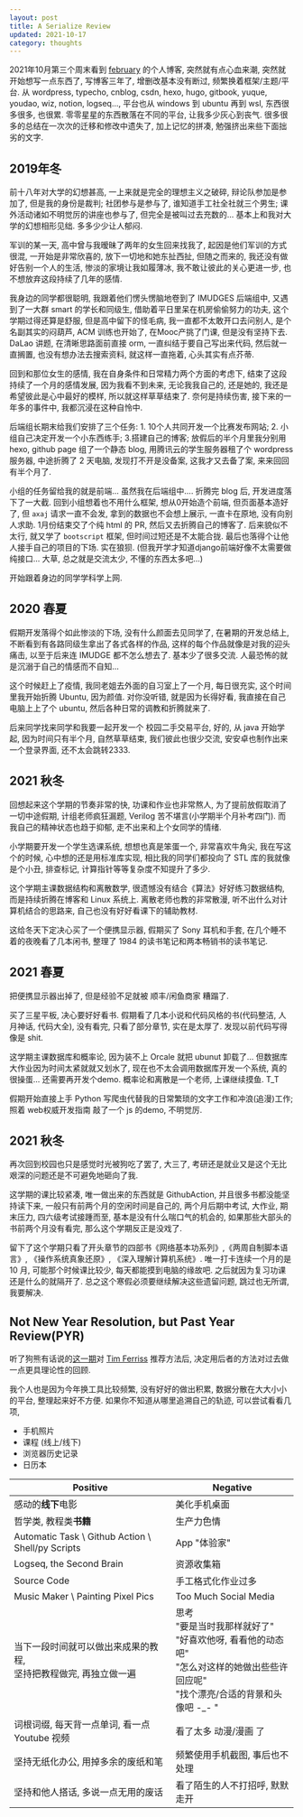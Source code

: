 ```yaml
---
layout: post
title: A Serialize Review
updated: 2021-10-17
category: thoughts
---
```


2021年10月第三个周末看到 [february](https://sunhuiquan.github.io/) 的个人博客, 突然就有点心血来潮, 突然就开始想写一点东西了, 写博客三年了, 增删改基本没有断过, 频繁换着框架/主题/平台. 从 wordpress, typecho, cnblog, csdn, hexo, hugo, gitbook, yuque, youdao, wiz, notion, logseq..., 平台也从 windows 到 ubuntu 再到 wsl, 东西很多很多, 也很累. 零零星星的东西散落在不同的平台, 让我多少灰心到丧气. 很多很多的总结在一次次的迁移和修改中遗失了, 加上记忆的拼凑, 勉强挤出来些下面拙劣的文字.

## 2019年冬

前十八年对大学的幻想甚高, 一上来就是完全的理想主义之破碎, 辩论队参加是参加了, 但是我的身份是裁判; 社团参与是参与了, 谁知道手工社全社就三个男生; 课外活动诸如不明觉厉的讲座也参与了, 但完全是被叫过去充数的... 基本上和我对大学的幻想相形见绌. 多多少少让人郁闷.

军训的某一天, 高中曾与我暧昧了两年的女生回来找我了, 起因是他们军训的方式很混, 一开始是非常欣喜的, 放下一切地和她东扯西扯, 但随之而来的, 我还没有做好告别一个人的生活, 惨淡的家境让我如履薄冰, 我不敢让彼此的关心更进一步, 也不想放弃这段持续了几年的感情.

我身边的同学都很聪明, 我跟着他们愣头愣脑地卷到了 IMUDGES 后端组中, 又遇到了一大群 smart 的学长和同级生, 借助着平日里呆在机房偷偷努力的功夫, 这个学期过得还算是舒服, 但是高中留下的怪毛病, 我一直都不太敢开口去问别人, 是个名副其实的闷葫芦, ACM 训练也开始了, 在Mooc产挑了门课, 但是没有坚持下去. DaLao 讲题, 在清晰思路面前直接 orm, 一直纠结于要自己写出来代码, 然后就一直搁置, 也没有想办法去搜索资料, 就这样一直拖着, 心头其实有点芥蒂. 

回到和那位女生的感情, 我在自身条件和日常精力两个方面的考虑下, 结束了这段持续了一个月的感情发展, 因为我看不到未来, 无论我我自己的, 还是她的, 我还是希望彼此是心中最好的模样, 所以就这样草草结束了. 奈何是持续伤害, 接下来的一年多的事件中, 我都沉浸在这种自怜中.

后端组长期末给我们安排了三个任务: 1. 10个人共同开发一个比赛发布网站; 2. 小组自己决定开发一个小东西练手; 3.搭建自己的博客; 放假后的半个月里我分别用 hexo, github page 组了一个静态 blog, 用腾讯云的学生服务器租了个 wordpress 服务器, 中途折腾了 2 天电脑, 发现打不开是没备案, 这我才又去备了案, 来来回回有半个月了.

小组的任务留给我的就是前端... 虽然我在后端组中.... 折腾完 blog 后, 开发进度落下了一大截. 回到小组想着也不用什么框架, 想从0开始造个前端, 但页面基本造好了,  但 `axaj` 请求一直不会发, 拿到的数据也不会想上展示, 一直卡在原地, 没有向别人求助. 1月份结束交了个纯 html 的 PR, 然后又去折腾自己的博客了. 后来貌似不太行, 就又学了 `bootscript` 框架, 但时间过短还是不太能合拢. 最后也落得个让他人接手自己的项目的下场. 实在狼狈. (但我开学才知道django前端好像不太需要做纯接口... 大草, 总之就是交流太少, 不懂的东西太多吧...)

开始跟着身边的同学学科学上网.

## 2020 春夏

假期开发落得个如此惨淡的下场, 没有什么颜面去见同学了, 在暑期的开发总结上, 不断看到有各路同级生拿出了各式各样的作品, 这样的每个作品就像是对我的迎头痛击, 以至于后来连 IMUDGE 都不怎么想去了. 基本少了很多交流. 人最恐怖的就是沉溺于自己的情感而不自知...

这个时候赶上了疫情, 我同老姐去外面的自习室上了一个月, 每日很充实, 这个时间里我开始折腾 Ubuntu, 因为颜值. 对你没听错, 就是因为长得好看, 我直接在自己电脑上上了个 ubuntu, 然后各种日常的调教和折腾就来了.

后来同学找来同学和我要一起开发一个 校园二手交易平台, 好的, 从 java 开始学起, 因为时间只有半个月, 自然草草结束, 我们彼此也很少交流, 安安卓也制作出来一个登录界面, 还不太会跳转2333.

## 2021 秋冬

回想起来这个学期的节奏非常的快, 功课和作业也非常熬人, 为了提前放假取消了一切中途假期, 计组老师疯狂漏题, Verilog 苦不堪言(小学期半个月补考四门). 而我自己的精神状态也趋于抑郁, 走不出来和上个女同学的情绪.

小学期要开发一个学生选课系统, 想想也真是笨蛋一个, 非常喜欢牛角尖, 我在写这个的时候, 心中想的还是用标准库实现, 相比我的同学们都投向了 STL 库的我就像是个小丑, 排查标记, 计算指针等等复杂度不知提升了多少. 

这个学期主课数据结构和离散数学, 很遗憾没有结合《算法》好好练习数据结构, 而是持续折腾在博客和 Linux 系统上. 离散老师也教的非常散漫, 听不出什么对计算机结合的思路来, 自己也没有好好看课下的辅助教材.

这给冬天下定决心买了一个便携显示器, 假期买了 Sony 耳机和手套, 在几个睡不着的夜晚看了几本闲书,  整理了 1984 的读书笔记和两本畅销书的读书笔记.

## 2021 春夏

把便携显示器出掉了, 但是经验不足就被 顺丰/闲鱼商家 糟蹋了.

买了三星平板, 决心要好好看书. 假期看了几本小说和代码风格的书(代码整洁, 人月神话, 代码大全), 没有看完, 只看了部分章节, 实在是太厚了. 发现以前代码写得像是 shit.

这学期主课数据库和概率论, 因为装不上 Orcale 就把 ubunut 卸载了... 但数据库大作业因为时间太紧就就又划水了, 现在也不太会调用数据库开发一个系统, 真的很操蛋... 还需要再开发个demo. 概率论和离散是一个老师, 上课继续摸鱼. T_T

假期开始直接上手 Python 写爬虫代替我的日常繁琐的文字工作和冲浪(追漫)工作; 照着 web权威开发指南 敲了一个 js 的demo, 不明觉厉.

## 2021 秋冬

再次回到校园也只是感觉时光被狗吃了罢了, 大三了, 考研还是就业又是这个无比艰深的问题还是不可避免地砸向了我. 

这学期的课比较紧凑, 唯一做出来的东西就是 GithubAction, 并且很多书都没能坚持读下来, 一般只有前两个月的空闲时间是自己的, 两个月后期中考试, 大作业, 期末压力, 四六级考试接踵而至, 基本是没有什么喘口气的机会的, 如果那些大部头的书前两个月没有看完, 那么这个学期反正是没戏了.

留下了这个学期只看了开头章节的四部书《网络基本功系列》,《两周自制脚本语言》, 《操作系统真象还原》, 《深入理解计算机系统》. 唯一打卡连续一个月的是 10 月, 可能那个时候课比较少, 每天都能摸到电脑的缘故吧. 之后就因为复习功课还是什么的就隔开了. 总之这个寒假必须要继续解决这些遗留问题, 跳过也无所谓, 我要解决.

## Not New Year Resolution, but Past Year Review(PYR)

听了狗熊有话说的[这一期](https://voice.beartalking.com/400)对 [Tim Ferriss](https://tim.blog/2021/12/27/past-year-review/) 推荐方法后, 决定用后者的方法对过去做一点更具理论性的回顾.

我个人也是因为今年换工具比较频繁, 没有好好的做出积累, 数据分散在大大小小的平台, 整理起来好不方便. 如果你不知道从哪里追溯自己的轨迹, 可以尝试看看几项,

- 手机照片
- 课程 (线上/线下)
- 浏览器历史记录
- 日历本

| Positive                                                     | Negative                                                     |
| ------------------------------------------------------------ | ------------------------------------------------------------ |
| 感动的**线下**电影                                           | 美化手机桌面                                                 |
| 哲学类, 教程类**书籍**                                       | 生产力色情                                                   |
| Automatic Task \ Github Action \ Shell/py Scripts            | App "体验家"                                                 |
| Logseq, the Second Brain                                     | 资源收集箱                                                   |
| Source Code                                                  | 手工格式化作业过多                                           |
| Music Maker \ Painting Pixel Pics                            | Too Much Social Media                                        |
| 当下一段时间就可以做出来成果的教程, <br />坚持把教程做完, 再独立做一遍 | 思考<br />"要是当时我那样就好了"<br />"好喜欢他呀, 看看他的动态吧"<br />"怎么对这样的她做出些些许回应呢"<br />"找个漂亮/合适的背景和头像吧 -_- " |
| 词根词缀, 每天背一点单词, 看一点 Youtube 视频                | 看了太多 动漫/漫画 了                                        |
| 坚持无纸化办公, 用掉多余的废纸和笔                           | 频繁使用手机截图, 事后也不处理                               |
| 坚持和他人搭话, 多说一点无用的废话                           | 看了陌生的人不打招呼, 默默走开                               |
